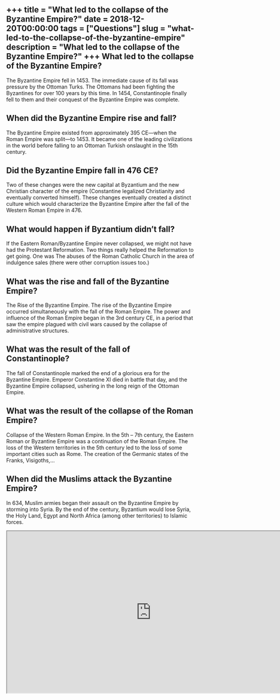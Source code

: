 +++
title = "What led to the collapse of the Byzantine Empire?"
date = 2018-12-20T00:00:00
tags = ["Questions"]
slug = "what-led-to-the-collapse-of-the-byzantine-empire"
description = "What led to the collapse of the Byzantine Empire?"
+++
What led to the collapse of the Byzantine Empire?
-------------------------------------------------

The Byzantine Empire fell in 1453. The immediate cause of its fall was pressure by the Ottoman Turks. The Ottomans had been fighting the Byzantines for over 100 years by this time. In 1454, Constantinople finally fell to them and their conquest of the Byzantine Empire was complete.

When did the Byzantine Empire rise and fall?
--------------------------------------------

The Byzantine Empire existed from approximately 395 CE—when the Roman Empire was split—to 1453. It became one of the leading civilizations in the world before falling to an Ottoman Turkish onslaught in the 15th century.

Did the Byzantine Empire fall in 476 CE?
----------------------------------------

Two of these changes were the new capital at Byzantium and the new Christian character of the empire (Constantine legalized Christianity and eventually converted himself). These changes eventually created a distinct culture which would characterize the Byzantine Empire after the fall of the Western Roman Empire in 476.

What would happen if Byzantium didn’t fall?
-------------------------------------------

If the Eastern Roman/Byzantine Empire never collapsed, we might not have had the Protestant Reformation. Two things really helped the Reformation to get going. One was The abuses of the Roman Catholic Church in the area of indulgence sales (there were other corruption issues too.)

What was the rise and fall of the Byzantine Empire?
---------------------------------------------------

The Rise of the Byzantine Empire. The rise of the Byzantine Empire occurred simultaneously with the fall of the Roman Empire. The power and influence of the Roman Empire began in the 3rd century CE, in a period that saw the empire plagued with civil wars caused by the collapse of administrative structures.

What was the result of the fall of Constantinople?
--------------------------------------------------

The fall of Constantinople marked the end of a glorious era for the Byzantine Empire. Emperor Constantine XI died in battle that day, and the Byzantine Empire collapsed, ushering in the long reign of the Ottoman Empire.

What was the result of the collapse of the Roman Empire?
--------------------------------------------------------

Collapse of the Western Roman Empire. In the 5th – 7th century, the Eastern Roman or Byzantine Empire was a continuation of the Roman Empire. The loss of the Western territories in the 5th century led to the loss of some important cities such as Rome. The creation of the Germanic states of the Franks, Visigoths,…

When did the Muslims attack the Byzantine Empire?
-------------------------------------------------

In 634, Muslim armies began their assault on the Byzantine Empire by storming into Syria. By the end of the century, Byzantium would lose Syria, the Holy Land, Egypt and North Africa (among other territories) to Islamic forces.

<iframe allow="accelerometer; autoplay; clipboard-write; encrypted-media; gyroscope; picture-in-picture" allowfullscreen="" class="__youtube_prefs__  epyt-is-override  no-lazyload" data-no-lazy="1" data-origheight="433" data-origwidth="770" data-skipgform_ajax_framebjll="" height="433" id="_ytid_72801" loading="lazy" src="https://www.youtube.com/embed/Okph9wt8I0A?enablejsapi=1&autoplay=0&cc_load_policy=0&cc_lang_pref=&iv_load_policy=1&loop=0&modestbranding=0&rel=1&fs=1&playsinline=0&autohide=2&theme=dark&color=red&controls=1&" title="YouTube player" width="770"></iframe>